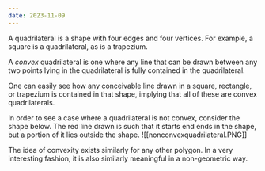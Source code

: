 ```yaml
---
date: 2023-11-09
---
```

A quadrilateral is a shape with four edges and four vertices. For example, a square is a quadrilateral, as is a trapezium. 

A _convex_ quadrilateral is one where any line that can be drawn between any two points lying in the quadrilateral is fully contained in the quadrilateral.

One can easily see how any conceivable line drawn in a square, rectangle, or trapezium is contained in that shape, implying that all of these are convex quadrilaterals. 

In order to see a case where a quadrilateral is not convex, consider the shape below. The red line drawn is such that it starts end ends in the shape, but a portion of it lies outside the shape. 
![[nonconvexquadrilateral.PNG]]

The idea of convexity exists similarly for any other polygon. In a very interesting fashion, it is also similarly meaningful in a non-geometric way. 